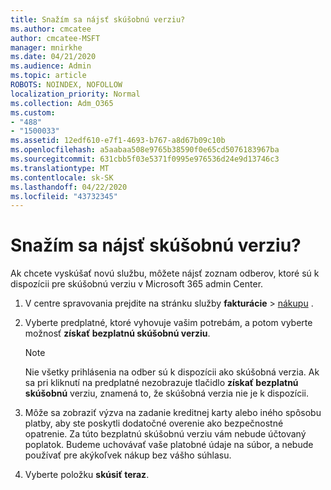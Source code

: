 ```yaml
---
title: Snažím sa nájsť skúšobnú verziu?
ms.author: cmcatee
author: cmcatee-MSFT
manager: mnirkhe
ms.date: 04/21/2020
ms.audience: Admin
ms.topic: article
ROBOTS: NOINDEX, NOFOLLOW
localization_priority: Normal
ms.collection: Adm_O365
ms.custom:
- "488"
- "1500033"
ms.assetid: 12edf610-e7f1-4693-b767-a8d67b09c10b
ms.openlocfilehash: a5aabaa508e9765b38590f0e65cd5076183967ba
ms.sourcegitcommit: 631cbb5f03e5371f0995e976536d24e9d13746c3
ms.translationtype: MT
ms.contentlocale: sk-SK
ms.lasthandoff: 04/22/2020
ms.locfileid: "43732345"
---
```

# <a name="trying-to-find-a-trial"></a>Snažím sa nájsť skúšobnú verziu?

Ak chcete vyskúšať novú službu, môžete nájsť zoznam odberov, ktoré sú k dispozícii pre skúšobnú verziu v Microsoft 365 admin Center.
  
1. V centre spravovania prejdite na stránku služby **fakturácie** \> [nákupu](https://go.microsoft.com/fwlink/p/?linkid=868433) .

2. Vyberte predplatné, ktoré vyhovuje vašim potrebám, a potom vyberte možnosť **získať bezplatnú skúšobnú verziu**.

    > [!NOTE]
    > Nie všetky prihlásenia na odber sú k dispozícii ako skúšobná verzia. Ak sa pri kliknutí na predplatné nezobrazuje tlačidlo **získať bezplatnú skúšobnú** verziu, znamená to, že skúšobná verzia nie je k dispozícii.
  
3. Môže sa zobraziť výzva na zadanie kreditnej karty alebo iného spôsobu platby, aby ste poskytli dodatočné overenie ako bezpečnostné opatrenie. Za túto bezplatnú skúšobnú verziu vám nebude účtovaný poplatok. Budeme uchovávať vaše platobné údaje na súbor, a nebude používať pre akýkoľvek nákup bez vášho súhlasu.

4. Vyberte položku **skúsiť teraz**.